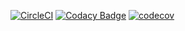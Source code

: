 [![CircleCI](https://circleci.com/gh/hitanshu-dhawan/PopCorn2.svg?style=svg)](https://circleci.com/gh/hitanshu-dhawan/PopCorn2)
[![Codacy Badge](https://api.codacy.com/project/badge/Grade/3b541596025a485cae5f7870c40466fe)](https://www.codacy.com/manual/hitanshu-dhawan/PopCorn2?utm_source=github.com&amp;utm_medium=referral&amp;utm_content=hitanshu-dhawan/PopCorn2&amp;utm_campaign=Badge_Grade)
[![codecov](https://codecov.io/gh/hitanshu-dhawan/PopCorn2/branch/master/graph/badge.svg)](https://codecov.io/gh/hitanshu-dhawan/PopCorn2)

